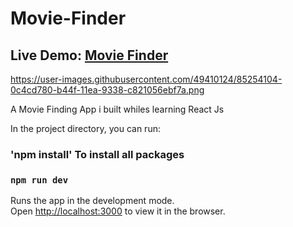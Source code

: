 # Movie-Finder

## Live Demo: [Movie Finder](https://movie-finder-gaz.netlify.app/)
https://user-images.githubusercontent.com/49410124/85254104-0c4cd780-b44f-11ea-9338-c821056ebf7a.png


A Movie Finding App i built whiles learning React Js


In the project directory, you can run:

### 'npm install' To install all packages <br/>

### `npm run dev`

Runs the app in the development mode.<br />
Open [http://localhost:3000](http://localhost:3000) to view it in the browser.
